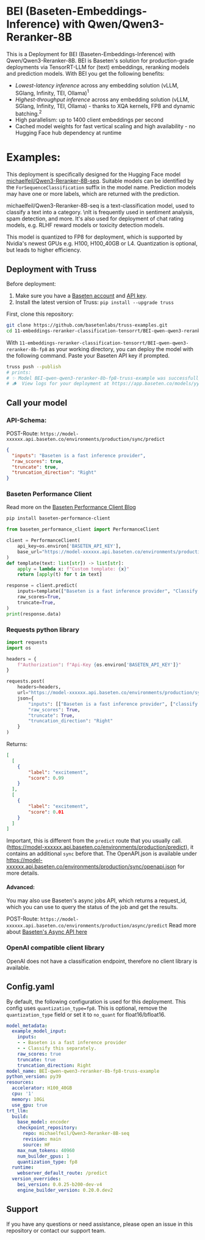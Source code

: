 # BEI (Baseten-Embeddings-Inference) with Qwen/Qwen3-Reranker-8B

This is a Deployment for BEI (Baseten-Embeddings-Inference) with Qwen/Qwen3-Reranker-8B. BEI is Baseten's solution for production-grade deployments via TensorRT-LLM for (text) embeddings, reranking models and prediction models.
With BEI you get the following benefits:
- *Lowest-latency inference* across any embedding solution (vLLM, SGlang, Infinity, TEI, Ollama)<sup>1</sup>
- *Highest-throughput inference* across any embedding solution (vLLM, SGlang, Infinity, TEI, Ollama) - thanks to XQA kernels, FP8 and dynamic batching.<sup>2</sup>
- High parallelism: up to 1400 client embeddings per second
- Cached model weights for fast vertical scaling and high availability - no Hugging Face hub dependency at runtime


# Examples:
This deployment is specifically designed for the Hugging Face model [michaelfeil/Qwen3-Reranker-8B-seq](https://huggingface.co/michaelfeil/Qwen3-Reranker-8B-seq).
Suitable models can be identified by the `ForSequenceClassification` suffix in the model name. Prediction models may have one or more labels, which are returned with the prediction.

michaelfeil/Qwen3-Reranker-8B-seq  is a text-classification model, used to classify a text into a category. \nIt is frequently used in sentiment analysis, spam detection, and more. It's also used for deployment of chat rating models, e.g. RLHF reward models or toxicity detection models.

This model is quantized to FP8 for deployment, which is supported by Nvidia's newest GPUs e.g. H100, H100_40GB or L4. Quantization is optional, but leads to higher efficiency.

## Deployment with Truss

Before deployment:

1. Make sure you have a [Baseten account](https://app.baseten.co/signup) and [API key](https://app.baseten.co/settings/account/api_keys).
2. Install the latest version of Truss: `pip install --upgrade truss`


First, clone this repository:
```sh
git clone https://github.com/basetenlabs/truss-examples.git
cd 11-embeddings-reranker-classification-tensorrt/BEI-qwen-qwen3-reranker-8b-fp8
```

With `11-embeddings-reranker-classification-tensorrt/BEI-qwen-qwen3-reranker-8b-fp8` as your working directory, you can deploy the model with the following command. Paste your Baseten API key if prompted.

```sh
truss push --publish
# prints:
# ✨ Model BEI-qwen-qwen3-reranker-8b-fp8-truss-example was successfully pushed ✨
# 🪵  View logs for your deployment at https://app.baseten.co/models/yyyyyy/logs/xxxxxx
```

## Call your model

### API-Schema:
POST-Route: `https://model-xxxxxx.api.baseten.co/environments/production/sync/predict`
```json
{
  "inputs": "Baseten is a fast inference provider",
  "raw_scores": true,
  "truncate": true,
  "truncation_direction": "Right"
}
```


### Baseten Performance Client

Read more on the [Baseten Performance Client Blog](https://www.baseten.co/blog/your-client-code-matters-10x-higher-embedding-throughput-with-python-and-rust/)


```bash
pip install baseten-performance-client
```

```python
from baseten_performance_client import PerformanceClient

client = PerformanceClient(
    api_key=os.environ['BASETEN_API_KEY'],
    base_url="https://model-xxxxxx.api.baseten.co/environments/production/sync"
)
def template(text: list[str]) -> list[str]:
    apply = lambda x: f"Custom template: {x}"
    return [apply(t) for t in text]

response = client.predict(
    inputs=template(["Baseten is a fast inference provider", "Classify this separately."]),
    raw_scores=True,
    truncate=True,
)
print(response.data)
```

### Requests python library
```python
import requests
import os

headers = {
    f"Authorization": f"Api-Key {os.environ['BASETEN_API_KEY']}"
}

requests.post(
    headers=headers,
    url="https://model-xxxxxx.api.baseten.co/environments/production/sync/predict",
    json={
        "inputs": [["Baseten is a fast inference provider", ["classify this separately."]],
        "raw_scores": True,
        "truncate": True,
        "truncation_direction": "Right"
    }
)
```
Returns:
```json
[
  [
    {
        "label": "excitement",
        "score": 0.99
    }
  ],
  [
    {
        "label": "excitement",
        "score": 0.01
    }
  ]
]
```
Important, this is different from the `predict` route that you usually call. (https://model-xxxxxx.api.baseten.co/environments/production/predict), it contains an additional `sync` before that.
The OpenAPI.json is available under https://model-xxxxxx.api.baseten.co/environments/production/sync/openapi.json for more details.

#### Advanced:
You may also use Baseten's async jobs API, which returns a request_id, which you can use to query the status of the job and get the results.

POST-Route: `https://model-xxxxxx.api.baseten.co/environments/production/async/predict`
Read more about [Baseten's Async API here](https://docs.baseten.co/invoke/async)

### OpenAI compatible client library
OpenAI does not have a classification endpoint, therefore no client library is available.


## Config.yaml
By default, the following configuration is used for this deployment. This config uses `quantization_type=fp8`. This is optional, remove the `quantization_type` field or set it to `no_quant` for float16/bfloat16.

```yaml
model_metadata:
  example_model_input:
    inputs:
    - - Baseten is a fast inference provider
    - - Classify this separately.
    raw_scores: true
    truncate: true
    truncation_direction: Right
model_name: BEI-qwen-qwen3-reranker-8b-fp8-truss-example
python_version: py39
resources:
  accelerator: H100_40GB
  cpu: '1'
  memory: 10Gi
  use_gpu: true
trt_llm:
  build:
    base_model: encoder
    checkpoint_repository:
      repo: michaelfeil/Qwen3-Reranker-8B-seq
      revision: main
      source: HF
    max_num_tokens: 40960
    num_builder_gpus: 1
    quantization_type: fp8
  runtime:
    webserver_default_route: /predict
  version_overrides:
    bei_version: 0.0.25-b200-dev-v4
    engine_builder_version: 0.20.0.dev2

```

## Support
If you have any questions or need assistance, please open an issue in this repository or contact our support team.
